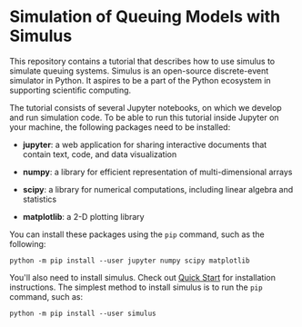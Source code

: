 # Simulation of Queuing Models with Simulus

This repository contains a tutorial that describes how to use simulus to simulate queuing systems. Simulus is an open-source discrete-event simulator in Python. It aspires to be a part of the Python ecosystem in supporting scientific computing.

The tutorial consists of several Jupyter notebooks, on which we develop and run simulation code. To be able to run this tutorial inside Jupyter on your machine, the following packages need to be installed:

* **jupyter**: a web application for sharing interactive documents that contain text, code, and data visualization

* **numpy**: a library for efficient representation of multi-dimensional arrays

* **scipy**: a library for numerical computations, including linear algebra and statistics

* **matplotlib**: a 2-D plotting library

You can install these packages using the `pip` command, such as the following:

```
python -m pip install --user jupyter numpy scipy matplotlib
```

You'll also need to install simulus. Check out [Quick Start](https://simulus.readthedocs.io/en/latest/readme.html) for installation instructions. The simplest method to install simulus is to run the `pip` command, such as:

```
python -m pip install --user simulus
```
